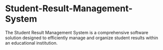 # Student-Result-Management-System
The Student Result Management System is a comprehensive software solution designed to efficiently manage and organize student results within an educational institution.
